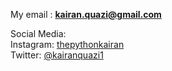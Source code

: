 My email : <strong>kairan.quazi@gmail.com</strong>

Social Media:<br>
Instagram: <a href='instagram.com/thepythonkairan'>thepythonkairan</a><br>
Twitter: <a href='twitter.com/kairanquazi1'>@kairanquazi1</a>
